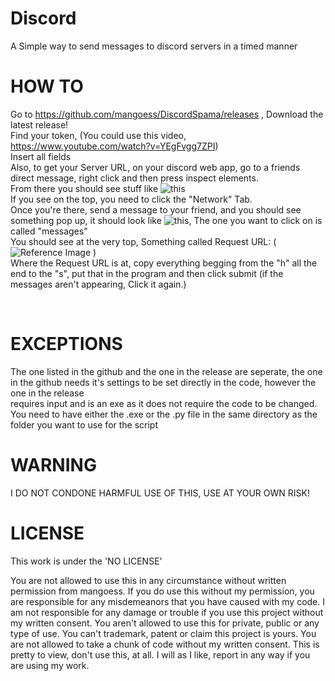 # Discord
A Simple way to send messages to discord servers in a timed manner

# HOW TO
Go to https://github.com/mangoess/DiscordSpama/releases , Download the latest release!
<br />
Find your token, (You could use this video, https://www.youtube.com/watch?v=YEgFvgg7ZPI)
<br />
Insert all fields
<br />
Also, to get your Server URL, on your discord web app, go to a friends direct message, right click and then press inspect elements.
<br />
From there you should see stuff like ![this](https://user-images.githubusercontent.com/69760274/111881133-94eda980-89c8-11eb-9131-38546309b01b.png)
<br />
If you see on the top, you need to click the "Network" Tab.
<br />
Once you're there, send a message to your friend, and you should see something pop up, it should look like ![this](https://user-images.githubusercontent.com/69760274/111881173-cb2b2900-89c8-11eb-9956-1189663ef7ba.png), The one you want to click on is called "messages"
<br />
You should see at the very top, Something called Request URL: ( ![Reference Image](https://user-images.githubusercontent.com/69760274/111881231-fca3f480-89c8-11eb-8f25-b3551836dd92.png) )
<br />
Where the Request URL is at, copy everything begging from the "h" all the end to the "s", put that in the program and then click submit (if the messages aren't appearing, Click it again.)
<br />


<br />

# EXCEPTIONS
The one listed in the github and the one in the release are seperate, the one in the github needs it's settings to be set directly in the code, however the one in the release 
<br />
requires input and is an exe as it does not require the code to be changed.
<br />
You need to have either the .exe or the .py file in the same directory as the folder you want to use for the script

# WARNING
I DO NOT CONDONE HARMFUL USE OF THIS, USE AT YOUR OWN RISK!

# LICENSE

This work is under the 'NO LICENSE'

You are not allowed to use this in any circumstance without written permission from mangoess. If you do use this without my permission, you are responsible for any misdemeanors that you have caused with my code. I am not responsible for any damage or trouble if you use this project without my written consent. You aren't allowed to use this for private, public or any type of use. You can't trademark, patent or claim this project is yours. You are not allowed to take a chunk of code without my written consent. This is pretty to view, don't use this, at all. I will as I like, report in any way if you are using my work.
